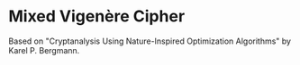 # Mixed Vigenère Cipher
Based on "Cryptanalysis Using Nature-Inspired Optimization Algorithms" by Karel P. Bergmann.